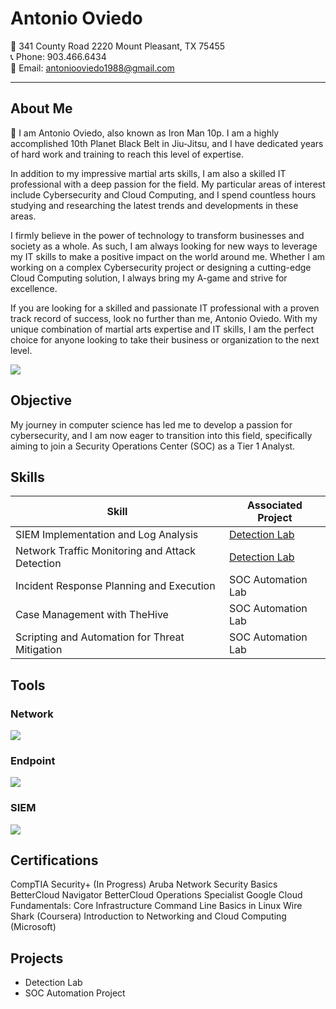 # Antonio Oviedo

📍 341 County Road 2220 Mount Pleasant, TX 75455  
📞 Phone: 903.466.6434  
📧 Email: antoniooviedo1988@gmail.com

---

## About Me

👊 I am Antonio Oviedo, also known as Iron Man 10p. I am a highly accomplished 10th Planet Black Belt in Jiu-Jitsu, and I have dedicated years of hard work and training to reach this level of expertise.

In addition to my impressive martial arts skills, I am also a skilled IT professional with a deep passion for the field. My particular areas of interest include Cybersecurity and Cloud Computing, and I spend countless hours studying and researching the latest trends and developments in these areas.

I firmly believe in the power of technology to transform businesses and society as a whole. As such, I am always looking for new ways to leverage my IT skills to make a positive impact on the world around me. Whether I am working on a complex Cybersecurity project or designing a cutting-edge Cloud Computing solution, I always bring my A-game and strive for excellence.

If you are looking for a skilled and passionate IT professional with a proven track record of success, look no further than me, Antonio Oviedo. With my unique combination of martial arts expertise and IT skills, I am the perfect choice for anyone looking to take their business or organization to the next level.

<a href="https://linkedin.com/in/antonio-oviedo-7721b7263/"><img src="https://img.shields.io/badge/-LinkedIn-0072b1?&style=for-the-badge&logo=linkedin&logoColor=white" /></a>

## Objective

My journey in computer science has led me to develop a passion for cybersecurity, and I am now eager to transition into this field, specifically aiming to join a Security Operations Center (SOC) as a Tier 1 Analyst.

## Skills

| Skill                                         | Associated Project         |
|-----------------------------------------------|----------------------------|
| SIEM Implementation and Log Analysis          | [Detection Lab](https://google.com)|
| Network Traffic Monitoring and Attack Detection | [Detection Lab](https://google.com)|
| Incident Response Planning and Execution      | SOC Automation Lab|
| Case Management with TheHive                  | SOC Automation Lab|
| Scripting and Automation for Threat Mitigation | SOC Automation Lab|

## Tools

### Network
<div>
    <img src="https://img.shields.io/badge/-Wireshark-1679A7?&style=for-the-badge&logo=Wireshark&logoColor=white" />
   
</div>

### Endpoint
<div>
    <img src="https://img.shields.io/badge/-Microsoft_Defender_for_Endpoint-00A4EF?&style=for-the-badge&logo=Microsoft&logoColor=white" />
   
</div>

### SIEM
<div>
    <img src="https://img.shields.io/badge/-Microsoft_Sentinel-0078D4?&style=for-the-badge&logo=Microsoft&logoColor=white" />
  
</div>

## Certifications

<div>
CompTIA Security+ (In Progress)
Aruba Network Security Basics
BetterCloud Navigator
BetterCloud Operations Specialist
Google Cloud Fundamentals: Core Infrastructure
Command Line Basics in Linux
Wire Shark (Coursera)
Introduction to Networking and Cloud Computing (Microsoft)


## Projects
- Detection Lab
- SOC Automation Project

